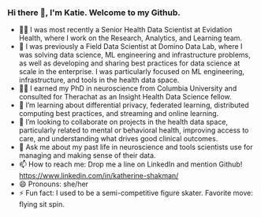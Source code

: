 ### Hi there 👋, I'm Katie.  Welcome to my Github.  
- 👩‍💻 I was most recently a Senior Health Data Scientist at Evidation Health, where I work on the Research, Analytics, and Learning team.  
- 🔭 I was previously a Field Data Scientist at Domino Data Lab, where I was solving data science, ML engineering and infrastructure problems, as well as developing and sharing best practices for data science at scale in the enterprise.  I was particularly focused on ML engineering, infrastructure, and tools in the health data space.  
- 👩‍🎓 I earned my PhD in neuroscience from Columbia University and consulted for Therachat as an Insight Health Data Science fellow.  
- 🌱 I’m learning about differential privacy, federated learning, distributed computing best practices, and streaming and online learning.  
- 👯 I’m looking to collaborate on projects in the health data space, particularly related to mental or behavioral health, improving access to care, and understanding what drives good clinical outcomes.  
- 💬 Ask me about my past life in neuroscience and tools scientists use for managing and making sense of their data. 
- 📫 How to reach me: Drop me a line on LinkedIn and mention Github!  https://www.linkedin.com/in/katherine-shakman/
- 😄 Pronouns: she/her
- ⚡ Fun fact: I used to be a semi-competitive figure skater.  Favorite move: flying sit spin.  

<!--
**katieshakman/katieshakman** is a ✨ _special_ ✨ repository because its `README.md` (this file) appears on your GitHub profile.



